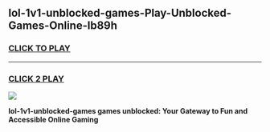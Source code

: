 
## lol-1v1-unblocked-games-Play-Unblocked-Games-Online-lb89h
<h3>
<a href="https://premium76.site?title=lol-1v1-unblocked-games&ref=25A">CLICK TO PLAY</a></h3>
<hr>

<h3>
<a href="https://premium76.site?title=lol-1v1-unblocked-games&ref=25A">CLICK 2 PLAY</a>
  
</h3>

<a href="https://premium76.site?title=lol-1v1-unblocked-games&ref=25A"><img src="https://clearcache.store/games.png"></a>


**lol-1v1-unblocked-games games unblocked: Your Gateway to Fun and Accessible Online Gaming**
